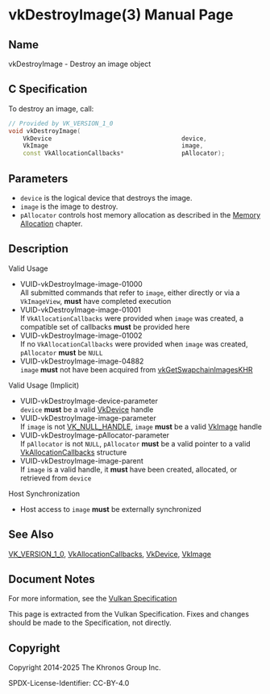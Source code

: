 # vkDestroyImage(3) Manual Page

## Name

vkDestroyImage - Destroy an image object



## [](#_c_specification)C Specification

To destroy an image, call:

```c++
// Provided by VK_VERSION_1_0
void vkDestroyImage(
    VkDevice                                    device,
    VkImage                                     image,
    const VkAllocationCallbacks*                pAllocator);
```

## [](#_parameters)Parameters

- `device` is the logical device that destroys the image.
- `image` is the image to destroy.
- `pAllocator` controls host memory allocation as described in the [Memory Allocation](https://registry.khronos.org/vulkan/specs/latest/html/vkspec.html#memory-allocation) chapter.

## [](#_description)Description

Valid Usage

- [](#VUID-vkDestroyImage-image-01000)VUID-vkDestroyImage-image-01000  
  All submitted commands that refer to `image`, either directly or via a `VkImageView`, **must** have completed execution
- [](#VUID-vkDestroyImage-image-01001)VUID-vkDestroyImage-image-01001  
  If `VkAllocationCallbacks` were provided when `image` was created, a compatible set of callbacks **must** be provided here
- [](#VUID-vkDestroyImage-image-01002)VUID-vkDestroyImage-image-01002  
  If no `VkAllocationCallbacks` were provided when `image` was created, `pAllocator` **must** be `NULL`
- [](#VUID-vkDestroyImage-image-04882)VUID-vkDestroyImage-image-04882  
  `image` **must** not have been acquired from [vkGetSwapchainImagesKHR](https://registry.khronos.org/vulkan/specs/latest/man/html/vkGetSwapchainImagesKHR.html)

Valid Usage (Implicit)

- [](#VUID-vkDestroyImage-device-parameter)VUID-vkDestroyImage-device-parameter  
  `device` **must** be a valid [VkDevice](https://registry.khronos.org/vulkan/specs/latest/man/html/VkDevice.html) handle
- [](#VUID-vkDestroyImage-image-parameter)VUID-vkDestroyImage-image-parameter  
  If `image` is not [VK\_NULL\_HANDLE](https://registry.khronos.org/vulkan/specs/latest/man/html/VK_NULL_HANDLE.html), `image` **must** be a valid [VkImage](https://registry.khronos.org/vulkan/specs/latest/man/html/VkImage.html) handle
- [](#VUID-vkDestroyImage-pAllocator-parameter)VUID-vkDestroyImage-pAllocator-parameter  
  If `pAllocator` is not `NULL`, `pAllocator` **must** be a valid pointer to a valid [VkAllocationCallbacks](https://registry.khronos.org/vulkan/specs/latest/man/html/VkAllocationCallbacks.html) structure
- [](#VUID-vkDestroyImage-image-parent)VUID-vkDestroyImage-image-parent  
  If `image` is a valid handle, it **must** have been created, allocated, or retrieved from `device`

Host Synchronization

- Host access to `image` **must** be externally synchronized

## [](#_see_also)See Also

[VK\_VERSION\_1\_0](https://registry.khronos.org/vulkan/specs/latest/man/html/VK_VERSION_1_0.html), [VkAllocationCallbacks](https://registry.khronos.org/vulkan/specs/latest/man/html/VkAllocationCallbacks.html), [VkDevice](https://registry.khronos.org/vulkan/specs/latest/man/html/VkDevice.html), [VkImage](https://registry.khronos.org/vulkan/specs/latest/man/html/VkImage.html)

## [](#_document_notes)Document Notes

For more information, see the [Vulkan Specification](https://registry.khronos.org/vulkan/specs/latest/html/vkspec.html#vkDestroyImage)

This page is extracted from the Vulkan Specification. Fixes and changes should be made to the Specification, not directly.

## [](#_copyright)Copyright

Copyright 2014-2025 The Khronos Group Inc.

SPDX-License-Identifier: CC-BY-4.0